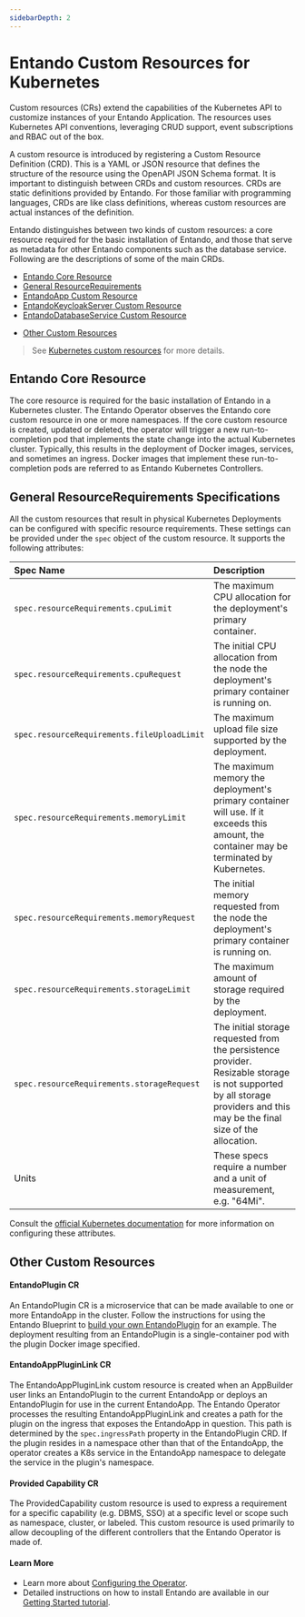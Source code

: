 ```yaml
---
sidebarDepth: 2
---
```


# Entando Custom Resources for Kubernetes
Custom resources (CRs) extend the capabilities of the Kubernetes API to customize instances of your Entando Application. The resources uses Kubernetes API conventions, leveraging CRUD support, event subscriptions and RBAC out of the box. 
 
A custom resource is introduced by registering a Custom Resource Definition (CRD). This is a YAML or JSON resource that defines the structure of the resource using the OpenAPI JSON Schema format. It is important to distinguish between CRDs and custom resources. CRDs are static definitions provided by Entando. For those familiar with programming languages, CRDs are like class definitions, whereas custom resources are actual instances of the definition.
  
Entando distinguishes between two kinds of custom resources: a core resource required for the basic installation of Entando, and those that serve as metadata for other Entando components such as the database service. Following are the descriptions of some of the main CRDs.  
* [Entando Core Resource](#entando-core-resource)
* [General ResourceRequirements](#general-resourcerequirements-specifications)
* [EntandoApp Custom Resource](entandoapp-cr.md)
* [EntandoKeycloakServer Custom Resource](keycloak-cr.md)
* [EntandoDatabaseService Custom Resource](database-cr.md)
<!-- * [EntandoDeBundle Custom Resource]()-->
* [Other Custom Resources](#other-custom-resources)
> See  [Kubernetes custom resources](https://kubernetes.io/docs/concepts/extend-kubernetes/api-extension/custom-resources/) for more details.
  
## Entando Core Resource
The core resource is required for the basic installation of Entando in a Kubernetes cluster. The Entando Operator observes the Entando core custom resource in one or more namespaces. If the core custom resource is created, updated or deleted, the operator will trigger a new run-to-completion pod that implements the state change into the actual Kubernetes cluster. Typically, this results in the deployment of Docker images, services, and sometimes an ingress. Docker images that implement these run-to-completion pods are referred to as Entando Kubernetes Controllers.
 
## General ResourceRequirements Specifications 
 
All the custom resources that result in physical Kubernetes Deployments can be configured with specific resource requirements. These settings can be provided under the `spec` object of the custom resource. It supports the following attributes:

| Spec Name | Description |
| :- | :- |
| `spec.resourceRequirements.cpuLimit` | The maximum CPU allocation for the deployment's primary container.|
|`spec.resourceRequirements.cpuRequest` | The initial CPU allocation from the node the deployment's primary container is running on.|
| `spec.resourceRequirements.fileUploadLimit` | The maximum upload file size supported by the deployment.|
|`spec.resourceRequirements.memoryLimit` | The maximum memory the deployment's primary container will use. If it exceeds this amount, the container may be terminated by Kubernetes.|
|`spec.resourceRequirements.memoryRequest` | The initial memory requested from the node the deployment's primary container is running on.|
|`spec.resourceRequirements.storageLimit` | The maximum amount of storage required by the deployment.|
|`spec.resourceRequirements.storageRequest` | The initial storage requested from the persistence provider. Resizable storage is not supported by all storage providers and this may be the final size of the allocation.|
| Units |These specs require a number and a unit of measurement, e.g. "64Mi".|

Consult the [official Kubernetes documentation](https://kubernetes.io/docs/concepts/configuration/manage-resources-containers/#resource-requests-and-limits-of-pod-and-container) for more information on configuring these attributes.

## Other Custom Resources 

#### EntandoPlugin CR
An EntandoPlugin CR is a microservice that can be made available to one or more EntandoApp in the cluster. Follow the instructions for using the Entando Blueprint to [build your own EntandoPlugin](../../tutorials/create/ms/generate-microservices-and-micro-frontends.md) for an example. The deployment resulting from an EntandoPlugin is a single-container pod with the plugin Docker image specified. 
 
#### EntandoAppPluginLink CR
 
The EntandoAppPluginLink custom resource is created when an AppBuilder user links an EntandoPlugin to the current EntandoApp or deploys an EntandoPlugin for use in the current EntandoApp. The Entando Operator processes the resulting EntandoAppPluginLink and creates a path for the plugin on the ingress that exposes the EntandoApp in question. This path is determined by the `spec.ingressPath` property in the EntandoPlugin CRD. If the plugin resides in a namespace other than that of the EntandoApp, the operator creates a K8s service in the EntandoApp namespace to delegate the service in the plugin's namespace.
 
#### Provided Capability CR
The ProvidedCapability custom resource is used to express a requirement for a specific capability (e.g. DBMS, SSO) at a specific level or scope such as namespace, cluster, or labeled. This custom resource is used primarily to allow decoupling of the different controllers that the Entando Operator is made of.

#### Learn More 
* Learn more about [Configuring the Operator](../../tutorials/devops/entando-operator.md). 
* Detailed instructions on how to install Entando are available in our
[Getting Started tutorial](../getting-started). 

